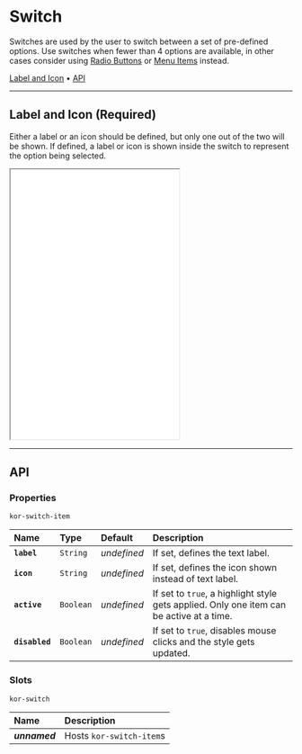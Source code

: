 # Switch

Switches are used by the user to switch between a set of pre-defined options. Use switches when fewer than 4 options are available, in other cases consider using [Radio Buttons](components/radio-button) or [Menu Items](components/menu-item) instead.

[Label and Icon](components/switch#label-and-icon) • [API](components/switch#api)

---

## Label and Icon (Required)

Either a label or an icon should be defined, but only one out of the two will be shown. If defined, a label or icon is shown inside the switch to represent the option being selected.

<iframe src="./assets/docs/components/switch/label-and-icon.html" height="480px"></iframe>

---

## API

### Properties

`kor-switch-item`

| Name | Type | Default | Description |
| :-- | :-- | :-- | :-- |
| **`label`** | `String` | _undefined_ | If set, defines the text label. |
| **`icon`** | `String` | _undefined_ | If set, defines the icon shown instead of text label. |
| **`active`** | `Boolean` | _undefined_ | If set to `true`, a highlight style gets applied. Only one item can be active at a time. |
| **`disabled`** | `Boolean` | _undefined_ | If set to `true`, disables mouse clicks and the style gets updated. |

### Slots

`kor-switch`

| Name | Description |
| :-- | :-- |
| **_unnamed_** | Hosts `kor-switch-item`s |